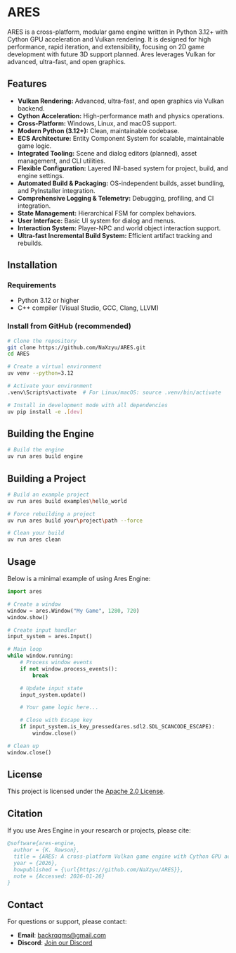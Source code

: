 # ARES

ARES is a cross-platform, modular game engine written in Python 3.12+ with Cython GPU acceleration and Vulkan rendering. It is designed for high performance, rapid iteration, and extensibility, focusing on 2D game development with future 3D support planned. Ares leverages Vulkan for advanced, ultra-fast, and open graphics.

## Features

- **Vulkan Rendering:** Advanced, ultra-fast, and open graphics via Vulkan backend.
- **Cython Acceleration:** High-performance math and physics operations.
- **Cross-Platform:** Windows, Linux, and macOS support.
- **Modern Python (3.12+):** Clean, maintainable codebase.
- **ECS Architecture:** Entity Component System for scalable, maintainable game logic.
- **Integrated Tooling:** Scene and dialog editors (planned), asset management, and CLI utilities.
- **Flexible Configuration:** Layered INI-based system for project, build, and engine settings.
- **Automated Build & Packaging:** OS-independent builds, asset bundling, and PyInstaller integration.
- **Comprehensive Logging & Telemetry:** Debugging, profiling, and CI integration.
- **State Management:** Hierarchical FSM for complex behaviors.
- **User Interface:** Basic UI system for dialog and menus.
- **Interaction System:** Player-NPC and world object interaction support.
- **Ultra-fast Incremental Build System:** Efficient artifact tracking and rebuilds.

## Installation

### Requirements

- Python 3.12 or higher
- C++ compiler (Visual Studio, GCC, Clang, LLVM)

### Install from GitHub (recommended)

```bash
# Clone the repository
git clone https://github.com/NaXzyu/ARES.git
cd ARES

# Create a virtual environment
uv venv --python=3.12

# Activate your environment
.venv\Scripts\activate  # For Linux/macOS: source .venv/bin/activate

# Install in development mode with all dependencies
uv pip install -e .[dev]
```

## Building the Engine

```bash
# Build the engine
uv run ares build engine
```

## Building a Project

```bash
# Build an example project
uv run ares build examples\hello_world

# Force rebuilding a project
uv run ares build your\project\path --force

# Clean your build
uv run ares clean
```

## Usage

Below is a minimal example of using Ares Engine:

```python
import ares

# Create a window
window = ares.Window("My Game", 1280, 720)
window.show()

# Create input handler
input_system = ares.Input()

# Main loop
while window.running:
    # Process window events
    if not window.process_events():
        break

    # Update input state
    input_system.update()

    # Your game logic here...

    # Close with Escape key
    if input_system.is_key_pressed(ares.sdl2.SDL_SCANCODE_ESCAPE):
        window.close()

# Clean up
window.close()
```

## License

This project is licensed under the [Apache 2.0 License](LICENSE).

## Citation

If you use Ares Engine in your research or projects, please cite:

```bibtex
@software{ares-engine,
  author = {K. Rawson},
  title = {ARES: A cross-platform Vulkan game engine with Cython GPU acceleration},
  year = {2026},
  howpublished = {\url{https://github.com/NaXzyu/ARES}},
  note = {Accessed: 2026-01-26}
}
```

## Contact

For questions or support, please contact:

- **Email**: <backrqqms@gmail.com>
- **Discord**: [Join our Discord](https://discord.gg/2xpqjDUkHD)
